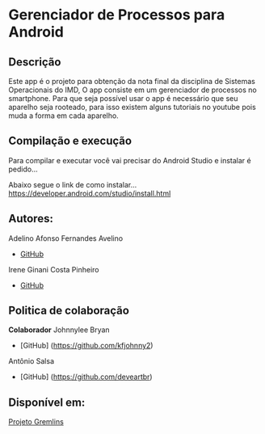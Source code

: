 # Gerenciador de Processos para Android

## Descrição

Este app é o projeto para obtenção da nota final da disciplina de Sistemas Operacionais do IMD, O app consiste em um gerenciador de processos no smartphone. Para que seja possível usar o app é necessário que seu aparelho seja rooteado, para isso existem alguns tutoriais no youtube pois muda a forma em cada aparelho.


## Compilação e execução
Para compilar e executar você vai precisar do Android Studio e instalar é pedido...

Abaixo segue o link de como instalar...
https://developer.android.com/studio/install.html


## Autores:

Adelino Afonso Fernandes Avelino
 - [GitHub](https://github.com/aafavelino)

Irene Ginani Costa Pinheiro 
 - [GitHub](https://github.com/IreneGinani)

## Politica de colaboração

**Colaborador**
Johnnylee Bryan
- [GitHub] (https://github.com/kfjohnny2)

Antônio Salsa
- [GitHub] (https://github.com/deveartbr)

## Disponível em:

[Projeto Gremlins](https://github.com/aafavelino/Gerenciador_de_Processos_android)



